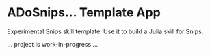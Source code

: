 # ADoSnips... Template App

Experimental Snips skill template.
Use it to build a Julia skill for Snips.

... project is work-in-progress ...
